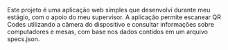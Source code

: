 Este projeto é uma aplicação web simples que desenvolvi durante meu estágio, com o apoio do meu supervisor. A aplicação permite escanear QR Codes utilizando a câmera do dispositivo e consultar informações sobre computadores e mesas, com base nos dados contidos em um arquivo specs.json.
